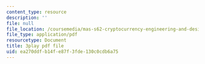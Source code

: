 ```yaml
---
content_type: resource
description: ''
file: null
file_location: /coursemedia/mas-s62-cryptocurrency-engineering-and-design-spring-2018/ea270ddfb14fe87f3fde130c0cdb6a75_UySc4jxbqi4.pdf
file_type: application/pdf
resourcetype: Document
title: 3play pdf file
uid: ea270ddf-b14f-e87f-3fde-130c0cdb6a75
---
```

